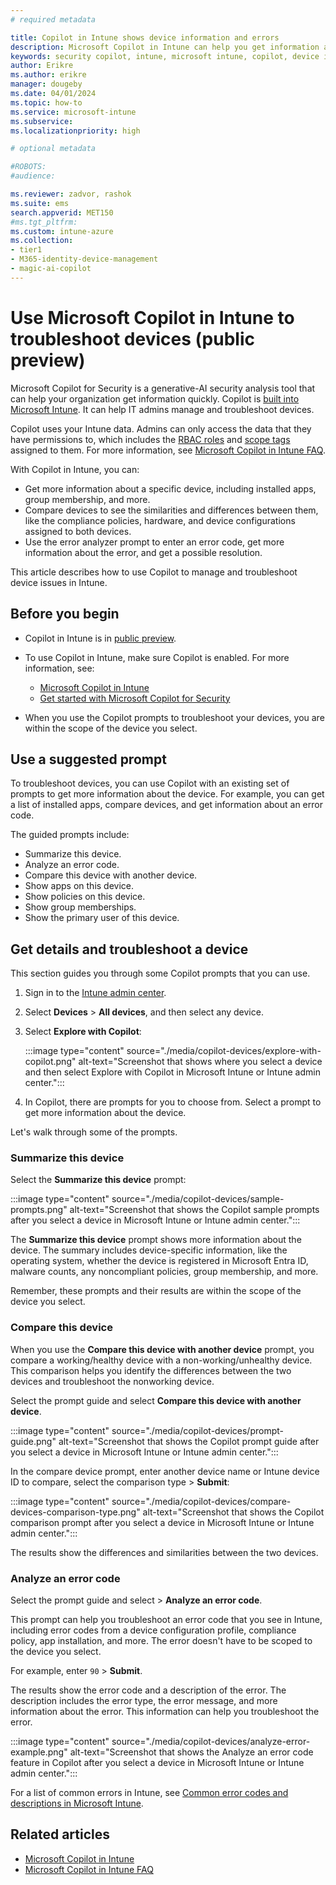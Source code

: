 ```yaml
---
# required metadata

title: Copilot in Intune shows device information and errors
description: Microsoft Copilot in Intune can help you get information about your devices, compare devices, and get error information. Use this information to help you manage and troubleshoot device issues.
keywords: security copilot, intune, microsoft intune, copilot, device information, device errors, device troubleshooting, analyze error code, compare devices, AI, generative-AI
author: Erikre
ms.author: erikre
manager: dougeby
ms.date: 04/01/2024
ms.topic: how-to
ms.service: microsoft-intune
ms.subservice:
ms.localizationpriority: high

# optional metadata

#ROBOTS:
#audience:

ms.reviewer: zadvor, rashok
ms.suite: ems
search.appverid: MET150
#ms.tgt_pltfrm:
ms.custom: intune-azure
ms.collection:
- tier1
- M365-identity-device-management
- magic-ai-copilot
---
```


# Use Microsoft Copilot in Intune to troubleshoot devices (public preview)

Microsoft Copilot for Security is a generative-AI security analysis tool that can help your organization get information quickly. Copilot is [built into Microsoft Intune](copilot-intune-overview.md). It can help IT admins manage and troubleshoot devices.

Copilot uses your Intune data. Admins can only access the data that they have permissions to, which includes the [RBAC roles](../fundamentals/role-based-access-control.md) and [scope tags](../fundamentals/scope-tags.md) assigned to them. For more information, see [Microsoft Copilot in Intune FAQ](copilot-intune-faq.md).

With Copilot in Intune, you can:

- Get more information about a specific device, including installed apps, group membership, and more.
- Compare devices to see the similarities and differences between them, like the compliance policies, hardware, and device configurations assigned to both devices.
- Use the error analyzer prompt to enter an error code, get more information about the error, and get a possible resolution.

This article describes how to use Copilot to manage and troubleshoot device issues in Intune.

## Before you begin

- Copilot in Intune is in [public preview](../fundamentals/public-preview.md).

- To use Copilot in Intune, make sure Copilot is enabled. For more information, see:

  - [Microsoft Copilot in Intune](../copilot/copilot-intune-overview.md#before-you-begin)
  - [Get started with Microsoft Copilot for Security](/security-copilot/get-started-security-copilot)

- When you use the Copilot prompts to troubleshoot your devices, you are within the scope of the device you select.

## Use a suggested prompt

To troubleshoot devices, you can use Copilot with an existing set of prompts to get more information about the device. For example, you can get a list of installed apps, compare devices, and get information about an error code.

The guided prompts include:

- Summarize this device.
- Analyze an error code.
- Compare this device with another device.
- Show apps on this device.
- Show policies on this device.
- Show group memberships.
- Show the primary user of this device.

## Get details and troubleshoot a device

This section guides you through some Copilot prompts that you can use.

1. Sign in to the [Intune admin center](https://go.microsoft.com/fwlink/?linkid=2109431).
2. Select **Devices** > **All devices**, and then select any device.
3. Select **Explore with Copilot**:

    :::image type="content" source="./media/copilot-devices/explore-with-copilot.png" alt-text="Screenshot that shows where you select a device and then select Explore with Copilot in Microsoft Intune or Intune admin center.":::

4. In Copilot, there are prompts for you to choose from. Select a prompt to get more information about the device.

Let's walk through some of the prompts.

### Summarize this device

Select the **Summarize this device** prompt:

:::image type="content" source="./media/copilot-devices/sample-prompts.png" alt-text="Screenshot that shows the Copilot sample prompts after you select a device in Microsoft Intune or Intune admin center.":::

The **Summarize this device** prompt shows more information about the device. The summary includes device-specific information, like the operating system, whether the device is registered in Microsoft Entra ID, malware counts, any noncompliant policies, group membership, and more.

Remember, these prompts and their results are within the scope of the device you select.

### Compare this device

When you use the **Compare this device with another device** prompt, you compare a working/healthy device with a non-working/unhealthy device. This comparison helps you identify the differences between the two devices and troubleshoot the nonworking device.

Select the prompt guide and select **Compare this device with another device**.

:::image type="content" source="./media/copilot-devices/prompt-guide.png" alt-text="Screenshot that shows the Copilot prompt guide after you select a device in Microsoft Intune or Intune admin center.":::

In the compare device prompt, enter another device name or Intune device ID to compare, select the comparison type > **Submit**:

:::image type="content" source="./media/copilot-devices/compare-devices-comparison-type.png" alt-text="Screenshot that shows the Copilot comparison prompt after you select a device in Microsoft Intune or Intune admin center.":::

The results show the differences and similarities between the two devices.

### Analyze an error code

Select the prompt guide and select > **Analyze an error code**.

This prompt can help you troubleshoot an error code that you see in Intune, including error codes from a device configuration profile, compliance policy, app installation, and more. The error doesn't have to be scoped to the device you select.

For example, enter `90` > **Submit**.

The results show the error code and a description of the error. The description includes the error type, the error message, and  more information about the error. This information can help you troubleshoot the error.

:::image type="content" source="./media/copilot-devices/analyze-error-example.png" alt-text="Screenshot that shows the Analyze an error code feature in Copilot after you select a device in Microsoft Intune or Intune admin center.":::

For a list of common errors in Intune, see [Common error codes and descriptions in Microsoft Intune](/troubleshoot/mem/intune/general/troubleshoot-company-resource-access-problems).

## Related articles

- [Microsoft Copilot in Intune](copilot-intune-overview.md)
- [Microsoft Copilot in Intune FAQ](copilot-intune-faq.md)
